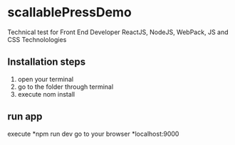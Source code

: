 # scallablePressDemo
Technical test for Front End Developer ReactJS, NodeJS, WebPack, JS and CSS Technolologies


## Installation steps

1. open your terminal
1. go to the folder through terminal
1. execute nom install

## run app
execute *npm run dev
go to your browser  *localhost:9000
